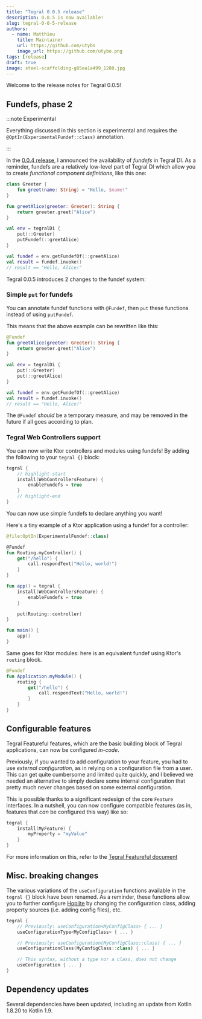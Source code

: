 ```yaml
---
title: "Tegral 0.0.5 release"
description: 0.0.5 is now available!
slug: tegral-0-0-5-release
authors:
  - name: Matthieu
    title: Maintainer
    url: https://github.com/utybo
    image_url: https://github.com/utybo.png
tags: [release]
draft: true
image: steel-scaffolding-g85ea1a499_1280.jpg
---
```


Welcome to the release notes for Tegral 0.0.5!

<!-- TODO -->

## Fundefs, phase 2

:::note Experimental

Everything discussed in this section is experimental and requires the `@OptIn(ExperimentalFundef::class)` annotation.

:::

In the [0.0.4 release](../2023-05-14-tegral-004/index.md#experimental-fundefs-in-tegral-di), I announced the availability of *fundefs* in Tegral DI. As a reminder, fundefs are a relatively low-level part of Tegral DI which allow you to create *functional component definitions*, like this one:

```kotlin title="Tegral 0.0.4"
class Greeter {
    fun greet(name: String) = "Hello, $name!"
}

fun greetAlice(greeter: Greeter): String {
    return greeter.greet("Alice")
}

val env = tegralDi {
    put(::Greeter)
    putFundef(::greetAlice)
}

val fundef = env.getFundefOf(::greetAlice)
val result = fundef.invoke()
// result == "Hello, Alice!"
```

Tegral 0.0.5 introduces 2 changes to the fundef system:

### Simple `put` for fundefs

You can annotate fundef functions with `@Fundef`, then `put` these functions instead of using `putFundef`.

This means that the above example can be rewritten like this:

```kotlin title="Tegral 0.0.5"
@Fundef
fun greetAlice(greeter: Greeter): String {
    return greeter.greet("Alice")
}

val env = tegralDi {
    put(::Greeter)
    put(::greetAlice)
}

val fundef = env.getFundefOf(::greetAlice)
val result = fundef.invoke()
// result == "Hello, Alice!"
```

The `@Fundef` *should* be a temporary measure, and may be removed in the future if all goes according to plan.

### Tegral Web Controllers support

You can now write Ktor controllers and modules using fundefs! By adding the following to your `tegral {}` block:

```kotlin
tegral {
    // highlight-start
    install(WebControllersFeature) {
        enableFundefs = true
    }
    // highlight-end
}
```

You can now use simple fundefs to declare anything you want!

Here's a tiny example of a Ktor application using a fundef for a controller:

```kotlin
@file:OptIn(ExperimentalFundef::class)

@Fundef
fun Routing.myController() {
    get("/hello") {
        call.respondText("Hello, world!")
    }
}

fun app() = tegral {
    install(WebControllersFeature) {
        enableFundefs = true
    }

    put(Routing::controller)
}

fun main() {
    app()
}
```

Same goes for Ktor modules: here is an equivalent fundef using Ktor's `routing` block.

```kotlin
@Fundef
fun Application.myModule() {
    routing {
        get("/hello") {
            call.respondText("Hello, world!")
        }
    }
}
```

## Configurable features

Tegral Featureful features, which are the basic building block of Tegral applications, can now be configured *in-code*.

Previously, if you wanted to add configuration to your feature, you had to use *external configuration*, as in relying on a configuration file from a user. This can get quite cumbersome and limited quite quickly, and I believed we needed an alternative to simply declare some internal configuration that pretty much never changes based on some external configuration.

This is possible thanks to a significant redesign of the core `Feature` interfaces. In a nutshell, you can now configure compatible features (as in, features that *can* be configured this way) like so:

```kotlin
tegral {
    install(MyFeature) {
        myProperty = "myValue"
    }
}
```

For more information on this, refer to the [Tegral Featureful document](/docs/modules/core/featureful#feature-types)

## Misc. breaking changes

The various variations of the `useConfiguration` functions available in the `tegral {}` block have been renamed. As a reminder, these functions allow you to further configure [Hoplite](https://github.com/sksamuel/hoplite) by changing the configuration class, adding property sources (i.e. adding config files), etc.

```kotlin
tegral {
    // Previously: useConfiguration<MyConfigClass> { ... }
    useConfigurationType<MyConfigClass> { ... }

    // Previously: useConfiguration(MyConfigClass::class) { ... }
    useConfigurationClass(MyConfigClass::class) { ... }

    // This syntax, without a type nor a class, does not change
    useConfiguration { ... }
}
```

## Dependency updates

Several dependencies have been updated, including an update from Kotlin 1.8.20 to Kotlin 1.9.
